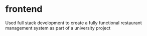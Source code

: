 # frontend

Used full stack development to create a fully functional restaurant management system as part of a university project
